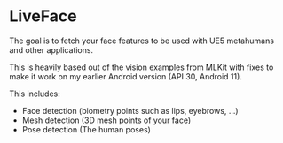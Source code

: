 # LiveFace

The goal is to fetch your face features to be used with UE5 metahumans and other applications.

This is heavily based out of the vision examples from MLKit with fixes to make it work on my earlier Android version (API 30, Android 11).

This includes:
- Face detection (biometry points such as lips, eyebrows, ...)
- Mesh detection (3D mesh points of your face)
- Pose detection (The human poses)
